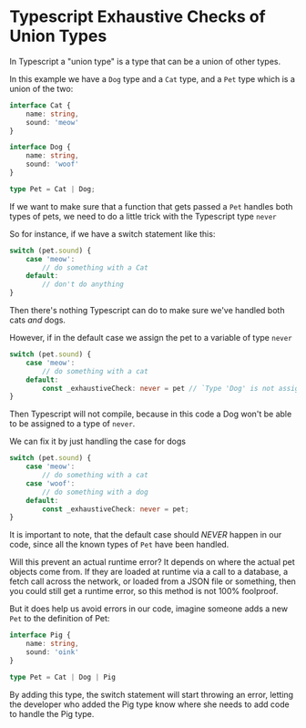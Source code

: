 # Typescript Exhaustive Checks of Union Types

In Typescript a "union type" is a type that can be a union of other types.

In this example we have a `Dog` type and a `Cat` type, and a `Pet` type which is a
union of the two:

```typescript
interface Cat {
    name: string,
    sound: 'meow'
}

interface Dog {
    name: string,
    sound: 'woof'
}

type Pet = Cat | Dog;
```

If we want to make sure that a function that gets passed a `Pet` handles both 
types of pets, we need to do a little trick with the Typescript type `never`

So for instance, if we have a switch statement like this:

```typescript
switch (pet.sound) {
    case 'meow':
        // do something with a Cat
    default: 
        // don't do anything
}
```

Then there's nothing Typescript can do to make sure we've handled both cats *and* dogs.

However, if in the default case we assign the pet to a variable of type `never`

```typescript
switch (pet.sound) {
    case 'meow':
        // do something with a cat
    default: 
        const _exhaustiveCheck: never = pet // `Type 'Dog' is not assignable to type 'never'
}
```

Then Typescript will not compile, because in this code a Dog won't be able to be
assigned to a type of `never`.

We can fix it by just handling the case for dogs

```typescript
switch (pet.sound) {
    case 'meow':
        // do something with a cat
    case 'woof': 
        // do something with a dog
    default:
        const _exhaustiveCheck: never = pet;
}
```

It is important to note, that the default case should *NEVER* happen in our code, 
since all the known types of `Pet` have been handled. 

Will this prevent an actual runtime error? It depends on where the actual pet
objects come from. If they are loaded at runtime via a call to a database, 
a fetch call across the network, or loaded from a JSON file or something, then 
you could still get a runtime error, so this method is not 100% foolproof.

But it does help us avoid errors in our code, imagine someone adds a new `Pet` to the definition of Pet:

```typescript
interface Pig {
    name: string,
    sound: 'oink'
}

type Pet = Cat | Dog | Pig
```

By adding this type, the switch statement will start throwing an error, letting the
developer who added the Pig type know where she needs to add code to handle the
Pig type.
